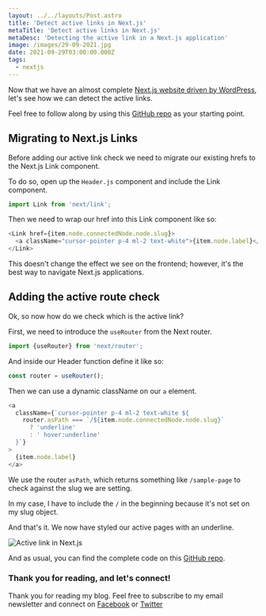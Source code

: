 ```yaml
---
layout: ../../layouts/Post.astro
title: 'Detect active links in Next.js'
metaTitle: 'Detect active links in Next.js'
metaDesc: 'Detecting the active link in a Next.js application'
image: /images/29-09-2021.jpg
date: 2021-09-29T03:00:00.000Z
tags:
  - nextjs
---
```


Now that we have an almost complete [Next.js website driven by WordPress](https://daily-dev-tips.com/posts/retrieving-the-primary-wordpress-menu-in-nextjs/), let's see how we can detect the active links.

Feel free to follow along by using this [GitHub repo](https://github.com/rebelchris/next-tailwind/tree/layout) as your starting point.

## Migrating to Next.js Links

Before adding our active link check we need to migrate our existing hrefs to the Next.js Link component.

To do so, open up the `Header.js` component and include the Link component.

```js
import Link from 'next/link';
```

Then we need to wrap our href into this Link component like so:

```js
<Link href={item.node.connectedNode.node.slug}>
  <a className="cursor-pointer p-4 ml-2 text-white">{item.node.label}</a>
</Link>
```

This doesn't change the effect we see on the frontend; however, it's the best way to navigate Next.js applications.

## Adding the active route check

Ok, so now how do we check which is the active link?

First, we need to introduce the `useRouter` from the Next router.

```js
import {useRouter} from 'next/router';
```

And inside our Header function define it like so:

```js
const router = useRouter();
```

Then we can use a dynamic className on our `a` element.

```js
<a
  className={`cursor-pointer p-4 ml-2 text-white ${
    router.asPath === `/${item.node.connectedNode.node.slug}`
      ? 'underline'
      : ' hover:underline'
  }`}
>
  {item.node.label}
</a>
```

We use the router `asPath`, which returns something like `/sample-page` to check against the slug we are setting.

In my case, I have to include the `/` in the beginning because it's not set on my slug object.

And that's it. We now have styled our active pages with an underline.

![Active link in Next.js](https://cdn.hashnode.com/res/hashnode/image/upload/v1632325332369/7kZk7SdxT.png)

And as usual, you can find the complete code on this [GitHub repo](https://github.com/rebelchris/next-tailwind/tree/active-link).

### Thank you for reading, and let's connect!

Thank you for reading my blog. Feel free to subscribe to my email newsletter and connect on [Facebook](https://www.facebook.com/DailyDevTipsBlog) or [Twitter](https://twitter.com/DailyDevTips1)
